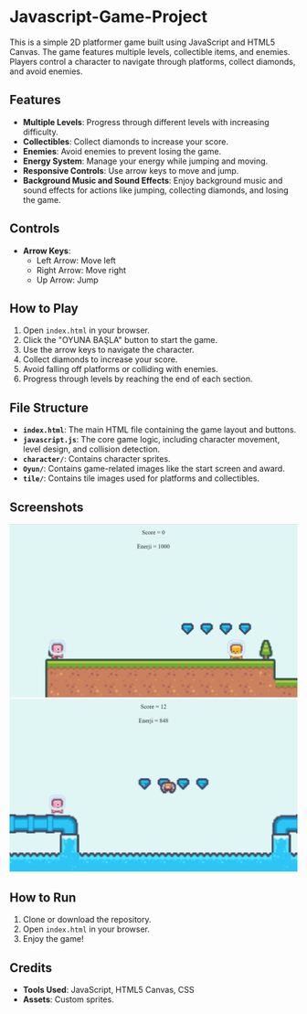 # Javascript-Game-Project

This is a simple 2D platformer game built using JavaScript and HTML5 Canvas. The game features multiple levels, collectible items, and enemies. Players control a character to navigate through platforms, collect diamonds, and avoid enemies.

## Features

- **Multiple Levels**: Progress through different levels with increasing difficulty.
- **Collectibles**: Collect diamonds to increase your score.
- **Enemies**: Avoid enemies to prevent losing the game.
- **Energy System**: Manage your energy while jumping and moving.
- **Responsive Controls**: Use arrow keys to move and jump.
- **Background Music and Sound Effects**: Enjoy background music and sound effects for actions like jumping, collecting diamonds, and losing the game.

## Controls

- **Arrow Keys**:
  - Left Arrow: Move left
  - Right Arrow: Move right
  - Up Arrow: Jump

## How to Play

1. Open `index.html` in your browser.
2. Click the "OYUNA BAŞLA" button to start the game.
3. Use the arrow keys to navigate the character.
4. Collect diamonds to increase your score.
5. Avoid falling off platforms or colliding with enemies.
6. Progress through levels by reaching the end of each section.

## File Structure

- **`index.html`**: The main HTML file containing the game layout and buttons.
- **`javascript.js`**: The core game logic, including character movement, level design, and collision detection.
- **`character/`**: Contains character sprites.
- **`Oyun/`**: Contains game-related images like the start screen and award.
- **`tile/`**: Contains tile images used for platforms and collectibles.

## Screenshots

![Screenshot 1](/jsgame.jpeg)
![Screenshot 2](/jsgame2.jpeg)

## How to Run

1. Clone or download the repository.
2. Open `index.html` in your browser.
3. Enjoy the game!

## Credits

- **Tools Used**: JavaScript, HTML5 Canvas, CSS
- **Assets**: Custom sprites.
